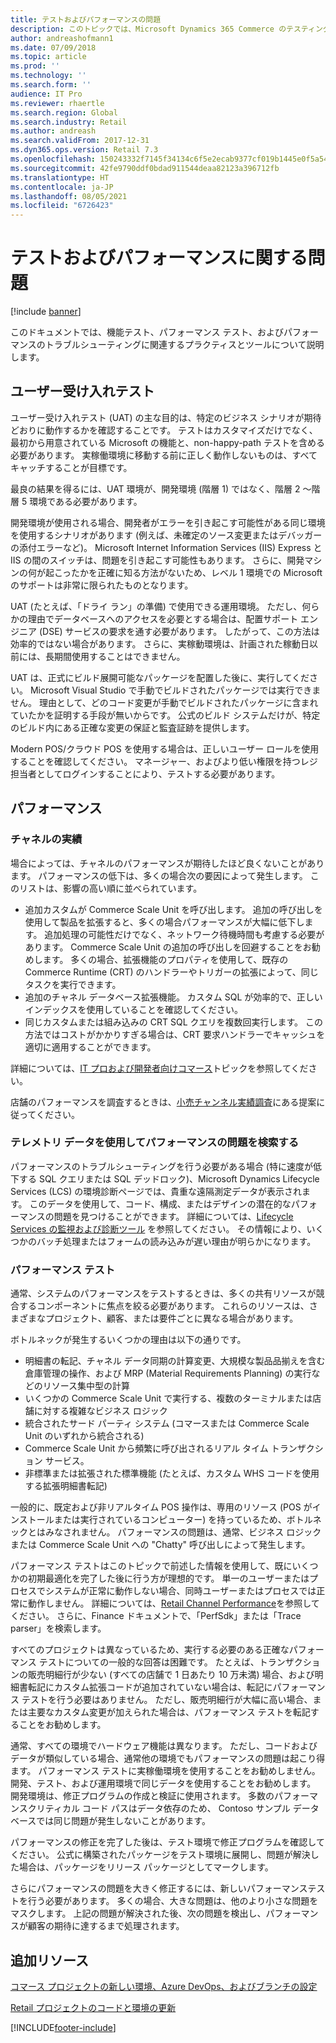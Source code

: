 ```yaml
---
title: テストおよびパフォーマンスの問題
description: このトピックでは、Microsoft Dynamics 365 Commerce のテスティングおよびパフォーマンスの推奨事項について説明します。
author: andreashofmann1
ms.date: 07/09/2018
ms.topic: article
ms.prod: ''
ms.technology: ''
ms.search.form: ''
audience: IT Pro
ms.reviewer: rhaertle
ms.search.region: Global
ms.search.industry: Retail
ms.author: andreash
ms.search.validFrom: 2017-12-31
ms.dyn365.ops.version: Retail 7.3
ms.openlocfilehash: 150243332f7145f34134c6f5e2ecab9377cf019b1445e0f5a540bf3439ff7798
ms.sourcegitcommit: 42fe9790ddf0bdad911544deaa82123a396712fb
ms.translationtype: HT
ms.contentlocale: ja-JP
ms.lasthandoff: 08/05/2021
ms.locfileid: "6726423"
---
```

# <a name="testing-and-performance-issues"></a>テストおよびパフォーマンスに関する問題

[!include [banner](../../includes/banner.md)]

このドキュメントでは、機能テスト、パフォーマンス テスト、およびパフォーマンスのトラブルシューティングに関連するプラクティスとツールについて説明します。

## <a name="user-acceptance-testing"></a>ユーザー受け入れテスト

ユーザー受け入れテスト (UAT) の主な目的は、特定のビジネス シナリオが期待どおりに動作するかを確認することです。 テストはカスタマイズだけでなく、最初から用意されている Microsoft の機能と、non-happy-path テストを含める必要があります。 実稼働環境に移動する前に正しく動作しないものは、すべてキャッチすることが目標です。

最良の結果を得るには、UAT 環境が、開発環境 (階層 1) ではなく、階層 2 〜階層 5 環境である必要があります。

開発環境が使用される場合、開発者がエラーを引き起こす可能性がある同じ環境を使用するシナリオがあります (例えば、未確定のソース変更またはデバッガーの添付エラーなど)。 Microsoft Internet Information Services (IIS) Express と IIS の間のスイッチは、問題を引き起こす可能性もあります。 さらに、開発マシンの何が起こったかを正確に知る方法がないため、レベル 1 環境での Microsoft のサポートは非常に限られたものとなります。

UAT (たとえば、「ドライ ラン」の準備) で使用できる運用環境。 ただし、何らかの理由でデータベースへのアクセスを必要とする場合は、配置サポート エンジニア (DSE) サービスの要求を通す必要があります。 したがって、この方法は効率的ではない場合があります。 さらに、実稼動環境は、計画された稼動日以前には、長期間使用することはできません。

UAT は、正式にビルド展開可能なパッケージを配置した後に、実行してください。 Microsoft Visual Studio で手動でビルドされたパッケージでは実行できません。 理由として、どのコード変更が手動でビルドされたパッケージに含まれていたかを証明する手段が無いからです。 公式のビルド システムだけが、特定のビルド内にある正確な変更の保証と監査証跡を提供します。

Modern POS/クラウド POS を使用する場合は、正しいユーザー ロールを使用することを確認してください。 マネージャー、およびより低い権限を持つレジ担当者としてログインすることにより、テストする必要があります。

## <a name="performance"></a>パフォーマンス
### <a name="channel-performance"></a>チャネルの実績

場合によっては、チャネルのパフォーマンスが期待したほど良くないことがあります。 パフォーマンスの低下は、多くの場合次の要因によって発生します。 このリストは、影響の高い順に並べられています。

- 追加カスタムが Commerce Scale Unit を呼び出します。 追加の呼び出しを使用して製品を拡張すると、多くの場合パフォーマンスが大幅に低下します。 追加処理の可能性だけでなく、ネットワーク待機時間も考慮する必要があります。 Commerce Scale Unit の追加の呼び出しを回避することをお勧めします。 多くの場合、拡張機能のプロパティを使用して、既存の Commerce Runtime (CRT) のハンドラーやトリガーの拡張によって、同じタスクを実行できます。
- 追加のチャネル データベース拡張機能。 カスタム SQL が効率的で、正しいインデックスを使用していることを確認してください。
- 同じカスタムまたは組み込みの CRT SQL クエリを複数回実行します。 この方法ではコストがかかりすぎる場合は、CRT 要求ハンドラーでキャッシュを適切に適用することができます。

詳細については、[IT プロおよび開発者向けコマース](/dynamics365/unified-operations/retail/dev-itpro/dev-retail-home-page)トピックを参照してください。

店舗のパフォーマンスを調査するときは、[小売チャンネル実績調査](https://dynamicsnotes.com/retail-channel-performance-investigations/)にある提案に従ってください。

### <a name="using-telemetry-data-to-find-performance-issues"></a>テレメトリ データを使用してパフォーマンスの問題を検索する

パフォーマンスのトラブルシューティングを行う必要がある場合 (特に速度が低下する SQL クエリまたは SQL デッドロック)、Microsoft Dynamics Lifecycle Services (LCS) の環境診断ページでは、貴重な遠隔測定データが表示されます。 このデータを使用して、コード、構成、またはデザインの潜在的なパフォーマンスの問題を見つけることができます。 詳細については、[Lifecycle Services の監視および診断ツール](../../fin-ops-core/dev-itpro/lifecycle-services/monitoring-diagnostics.md) を参照してください。 その情報により、いくつかのバッチ処理またはフォームの読み込みが遅い理由が明らかになります。


### <a name="performance-testing"></a>パフォーマンス テスト

通常、システムのパフォーマンスをテストするときは、多くの共有リソースが競合するコンポーネントに焦点を絞る必要があります。 これらのリソースは、さまざまなプロジェクト、顧客、または要件ごとに異なる場合があります。

ボトルネックが発生するいくつかの理由は以下の通りです。

- 明細書の転記、チャネル データ同期の計算変更、大規模な製品品揃えを含む倉庫管理の操作、および MRP (Material Requirements Planning) の実行などのリソース集中型の計算
- いくつかの Commerce Scale Unit で実行する、複数のターミナルまたは店舗に対する複雑なビジネス ロジック 
- 統合されたサード パーティ システム (コマースまたは Commerce Scale Unit のいずれから統合される)
- Commerce Scale Unit から頻繁に呼び出されるリアル タイム トランザクション サービス。
- 非標準または拡張された標準機能 (たとえば、カスタム WHS コードを使用する拡張明細書転記)

一般的に、既定および非リアルタイム POS 操作は、専用のリソース (POS がインストールまたは実行されているコンピューター) を持っているため、ボトルネックとはみなされません。 パフォーマンスの問題は、通常、ビジネス ロジックまたは Commerce Scale Unit への "Chatty" 呼び出しによって発生します。

パフォーマンス テストはこのトピックで前述した情報を使用して、既にいくつかの初期最適化を完了した後に行う方が理想的です。 単一のユーザーまたはプロセスでシステムが正常に動作しない場合、同時ユーザーまたはプロセスでは正常に動作しません。 詳細については、[Retail Channel Performance](https://dynamicsnotes.com/retail-channel-performance-investigations/)を参照してください。 さらに、Finance ドキュメントで、「PerfSdk」または「Trace parser」を検索します。

すべてのプロジェクトは異なっているため、実行する必要のある正確なパフォーマンス テストについての一般的な回答は困難です。 たとえば、トランザクションの販売明細行が少ない (すべての店舗で 1 日あたり 10 万未満) 場合、および明細書転記にカスタム拡張コードが追加されていない場合は、転記にパフォーマンス テストを行う必要はありません。 ただし、販売明細行が大幅に高い場合、または主要なカスタム変更が加えられた場合は、パフォーマンス テストを転記することをお勧めします。

通常、すべての環境でハードウェア機能は異なります。 ただし、コードおよびデータが類似している場合、通常他の環境でもパフォーマンスの問題は起こり得ます。 パフォーマンス テストに実稼働環境を使用することをお勧めしません。 開発、テスト、および運用環境で同じデータを使用することをお勧めします。 開発環境は、修正プログラムの作成と検証に使用されます。 多数のパフォーマンスクリティカル コード パスはデータ依存のため、 Contoso サンプル データベースでは同じ問題が発生しないことがあります。

パフォーマンスの修正を完了した後は、テスト環境で修正プログラムを確認してください。 公式に構築されたパッケージをテスト環境に展開し、問題が解決した場合は、パッケージをリリース パッケージとしてマークします。 

さらにパフォーマンスの問題を大きく修正するには、新しいパフォーマンステストを行う必要があります。 多くの場合、大きな問題は、他のより小さな問題をマスクします。 上記の問題が解決された後、次の問題を検出し、パフォーマンスが顧客の期待に達するまで処理されます。

## <a name="additional-resources"></a>追加リソース
[コマース プロジェクトの新しい環境、Azure DevOps、およびブランチの設定](./new-environments-visual-studio-teams-branch-retail-projects.md)

[Retail プロジェクトのコードと環境の更新](./updating-environments.md)


[!INCLUDE[footer-include](../../includes/footer-banner.md)]